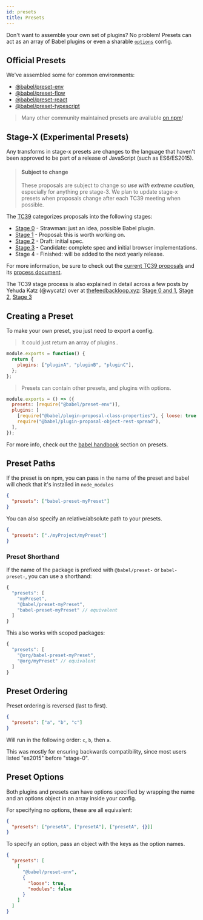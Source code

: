 ```yaml
---
id: presets
title: Presets
---
```


Don't want to assemble your own set of plugins? No problem! Presets can act as an array of Babel plugins or even a sharable [`options`](options.md) config.

## Official Presets

We've assembled some for common environments:

- [@babel/preset-env](preset-env.md)
- [@babel/preset-flow](preset-flow.md)
- [@babel/preset-react](preset-react.md)
- [@babel/preset-typescript](preset-typescript.md)

> Many other community maintained presets are available [on npm](https://www.npmjs.com/search?q=babel-preset)!

## Stage-X (Experimental Presets)

Any transforms in stage-x presets are changes to the language that haven't been approved to be part of a release of JavaScript (such as ES6/ES2015).

<blockquote class="babel-callout babel-callout-danger">
  <h4>Subject to change</h4>
  <p>
    These proposals are subject to change so <strong><em>use with extreme caution</em></strong>, especially for anything pre stage-3. We plan to update stage-x presets when proposals change after each TC39 meeting when possible.
  </p>
</blockquote>

The [TC39](https://github.com/tc39) categorizes proposals into the following stages:

- [Stage 0](preset-stage-0.md) - Strawman: just an idea, possible Babel plugin.
- [Stage 1](preset-stage-1.md) - Proposal: this is worth working on.
- [Stage 2](preset-stage-2.md) - Draft: initial spec.
- [Stage 3](preset-stage-3.md) - Candidate: complete spec and initial browser implementations.
- Stage 4 - Finished: will be added to the next yearly release.

For more information, be sure to check out the [current TC39 proposals](https://github.com/tc39/proposals) and its [process document](https://tc39.github.io/process-document).

The TC39 stage process is also explained in detail across a few posts by Yehuda Katz (@wycatz) over at [thefeedbackloop.xyz](https://thefeedbackloop.xyz): [Stage 0 and 1](https://thefeedbackloop.xyz/tc39-a-process-sketch-stages-0-and-1/), [Stage 2](https://thefeedbackloop.xyz/tc39-process-sketch-stage-2/), [Stage 3](https://thefeedbackloop.xyz/tc39-process-sketch-stage-3/)

## Creating a Preset

To make your own preset, you just need to export a config.

> It could just return an array of plugins..

```js
module.exports = function() {
  return {
    plugins: ["pluginA", "pluginB", "pluginC"],
  };
};
```

> Presets can contain other presets, and plugins with options.

```js
module.exports = () => ({
  presets: [require("@babel/preset-env")],
  plugins: [
    [require("@babel/plugin-proposal-class-properties"), { loose: true }],
    require("@babel/plugin-proposal-object-rest-spread"),
  ],
});
```

For more info, check out the [babel handbook](https://github.com/thejameskyle/babel-handbook/blob/master/translations/en/user-handbook.md#making-your-own-preset) section on presets.

## Preset Paths

If the preset is on npm, you can pass in the name of the preset and babel will check that it's installed in `node_modules`

```json
{
  "presets": ["babel-preset-myPreset"]
}
```

You can also specify an relative/absolute path to your presets.

```json
{
  "presets": ["./myProject/myPreset"]
}
```

### Preset Shorthand

If the name of the package is prefixed with `@babel/preset-` or `babel-preset-`, you can use a shorthand:

```js
{
  "presets": [
    "myPreset",
    "@babel/preset-myPreset",
    "babel-preset-myPreset" // equivalent
  ]
}
```

This also works with scoped packages:

```js
{
  "presets": [
  	"@org/babel-preset-myPreset",
  	"@org/myPreset" // equivalent
  ]
}
```

## Preset Ordering

Preset ordering is reversed (last to first).

```json
{
  "presets": ["a", "b", "c"]
}
```

Will run in the following order: `c`, `b`, then `a`.

This was mostly for ensuring backwards compatibility, since most users listed "es2015" before "stage-0".

## Preset Options

Both plugins and presets can have options specified by wrapping the name and an options object in an array inside your config.

For specifying no options, these are all equivalent:

```json
{
  "presets": ["presetA", ["presetA"], ["presetA", {}]]
}
```

To specify an option, pass an object with the keys as the option names.

```json
{
  "presets": [
    [
      "@babel/preset-env",
      {
        "loose": true,
        "modules": false
      }
    ]
  ]
}
```
